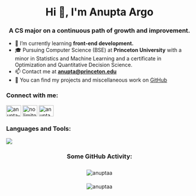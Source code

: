 <h1 align="center">Hi 👋, I'm Anupta Argo</h1>
<h3 align="center">A CS major on a continuous path of growth and improvement.</h3>

- 🌱 I’m currently learning **front-end development.**
- 🎓 Pursuing Computer Science (BSE) at **Princeton University** with a minor in Statistics and Machine Learning and a certificate in Optimization and Quantitative Decision Science.
- 📫 Contact me at **anupta@princeton.edu**
- 📝 You can find my projects and miscellaneous work on [GitHub](https://github.com/AnuptaA)

<h3 align="left">Connect with me:</h3>
<p align="left">
<a href="https://linkedin.com/in/anupta-argo" target="blank"><img align="center" src="https://skillicons.dev/icons?i=linkedin" alt="anupta-argo" height="30" width="40" /></a>
<a href="https://instagram.com/nolimitnupta" target="blank"><img align="center" src="https://skillicons.dev/icons?i=instagram" alt="nolimitnupta" height="30" width="40" /></a>
<a href="https://www.leetcode.com/anupta" target="blank"><img align="center" src="https://raw.githubusercontent.com/rahuldkjain/github-profile-readme-generator/master/src/images/icons/Social/leet-code.svg" alt="anupta" height="30" width="40" /></a>
</p>

<!-- Languages and Tools section -->
<h3 align="left">Languages and Tools:</h3>
<p align="left">
  <a href="https://skillicons.dev">
    <img src="https://skillicons.dev/icons?i=c,cpp,py,java,js,html,css,mysql,postgres,nodejs,react,docker&perline=12" />
  </a>
</p>

<h3 align="center">Some GitHub Activity:</h3>
<center>
  <div>
    <img src="https://github-readme-stats.vercel.app/api?username=anuptaa&show_icons=true&locale=en" alt="anuptaa" style="margin: 10px;" />
  </div>
  <div>
    <img src="https://github-readme-streak-stats.herokuapp.com/?user=anuptaa&" alt="anuptaa" style="margin: 10px;" />
  </div>
</center>
